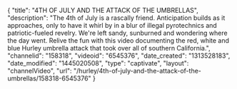 {
    "title": "4TH OF JULY AND THE ATTACK OF THE UMBRELLAS",
    "description": "The 4th of July is a rascally friend. Anticipation builds as it approaches, only to have it whirl by in a blur of illegal pyrotechnics and patriotic-fueled revelry. We're left sandy, sunburned and wondering where the day went. Relive the fun with this video documenting the red, white and blue Hurley umbrella attack that took over all of southern California.",
    "channelid": "158318",
    "videoid": "6545376",
    "date_created": "1313528183",
    "date_modified": "1445020508",
    "type": "captivate",
    "layout": "channelVideo",
    "url": "\/hurley\/4th-of-july-and-the-attack-of-the-umbrellas\/158318-6545376"
}